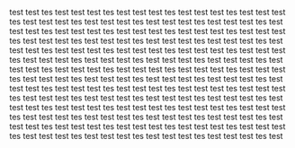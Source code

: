 test
test tes test test
test tes test test
test tes test test
test tes test test
test tes test test
test tes test test
test tes test test
test tes test test
test tes test test
test tes test test
test tes test test
test tes test test
test tes test test
test tes test test
test tes test test
test tes test test
test tes test test
test tes test test
test tes test test
test tes test test
test tes test test
test tes test test
test tes test test
test tes test test
test tes test test
test tes test test
test tes test test
test tes test test
test tes test test
test tes test test
test tes test test
test tes test test
test tes test test
test tes test test
test tes test test
test tes test test
test tes test test
test tes test test
test tes test test
test tes test test
test tes test test
test tes test test
test tes test test
test tes test test
test tes test test
test tes test test
test tes test test
test tes test test
test tes test test
test tes test test
test tes test test
test tes test test
test tes test test
test tes test test
test tes test test
test tes test test
test tes test test
test tes test test
test tes test test
test tes test test
test tes test test
test tes test test
test tes test 
